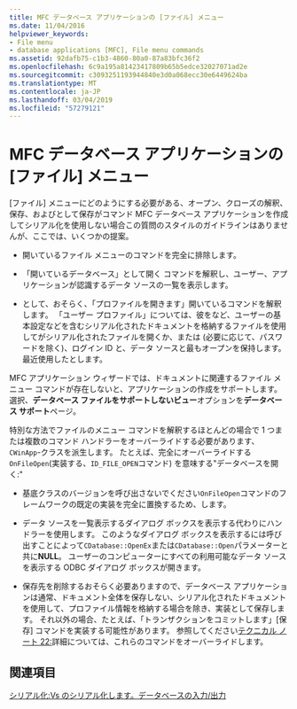```yaml
---
title: MFC データベース アプリケーションの [ファイル] メニュー
ms.date: 11/04/2016
helpviewer_keywords:
- File menu
- database applications [MFC], File menu commands
ms.assetid: 92dafb75-c1b3-4860-80a0-87a83bfc36f2
ms.openlocfilehash: 6c9a195a81423417809b65b5edce32027071ad2e
ms.sourcegitcommit: c3093251193944840e3d0a068ecc30e6449624ba
ms.translationtype: MT
ms.contentlocale: ja-JP
ms.lasthandoff: 03/04/2019
ms.locfileid: "57279121"
---
```

# <a name="file-menu-in-an-mfc-database-application"></a>MFC データベース アプリケーションの [ファイル] メニュー

[ファイル] メニューにどのようにする必要がある、オープン、クローズの解釈、保存、およびとして保存がコマンド MFC データベース アプリケーションを作成してシリアル化を使用しない場合この質問のスタイルのガイドラインはありませんが、ここでは、いくつかの提案。

- 開いているファイル メニューのコマンドを完全に排除します。

- 「開いているデータベース」として開く コマンドを解釈し、ユーザー、アプリケーションが認識するデータ ソースの一覧を表示します。

- として、おそらく、「プロファイルを開きます」開いているコマンドを解釈します。 「ユーザー プロファイル」については、彼をなど、ユーザーの基本設定などを含むシリアル化されたドキュメントを格納するファイルを使用してがシリアル化されたファイルを開くか、または (必要に応じて、パスワードを除く)、ログイン ID と、データ ソースと最もオープンを保持します。最近使用したとします。

MFC アプリケーション ウィザードでは、ドキュメントに関連するファイル メニュー コマンドが存在しないと、アプリケーションの作成をサポートします。 選択、**データベース ファイルをサポートしないビュー**オプションを**データベース サポート**ページ。

特別な方法でファイルのメニュー コマンドを解釈するほとんどの場合で 1 つまたは複数のコマンド ハンドラーをオーバーライドする必要があります、 `CWinApp`-クラスを派生します。 たとえば、完全にオーバーライドする`OnFileOpen`(実装する、`ID_FILE_OPEN`コマンド) を意味する"データベースを開く:"

- 基底クラスのバージョンを呼び出さないでください`OnFileOpen`コマンドのフレームワークの既定の実装を完全に置換するため、します。

- データ ソースを一覧表示するダイアログ ボックスを表示する代わりにハンドラーを使用します。 このようなダイアログ ボックスを表示するには呼び出すことによって`CDatabase::OpenEx`または`CDatabase::Open`パラメーターと共に**NULL**。 ユーザーのコンピューターにすべての利用可能なデータ ソースを表示する ODBC ダイアログ ボックスが開きます。

- 保存先を削除するおそらく必要ありますので、データベース アプリケーションは通常、ドキュメント全体を保存しない、シリアル化されたドキュメントを使用して、プロファイル情報を格納する場合を除き、実装として保存します。 それ以外の場合、たとえば、「トランザクションをコミットします」[保存] コマンドを実装する可能性があります。 参照してください[テクニカル ノート 22:](../mfc/tn022-standard-commands-implementation.md)詳細については、これらのコマンドをオーバーライドします。

## <a name="see-also"></a>関連項目

[シリアル化:Vs のシリアル化します。データベースの入力/出力](../mfc/serialization-serialization-vs-database-input-output.md)
